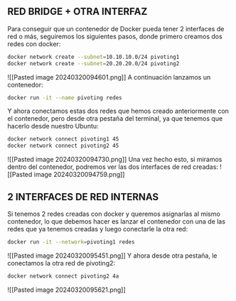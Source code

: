 ## RED BRIDGE + OTRA INTERFAZ
Para conseguir que un contenedor de Docker pueda tener 2 interfaces de red o más, seguiremos los siguientes pasos, donde primero creamos dos redes con docker:
```bash
docker network create --subnet=10.10.10.0/24 pivoting1
docker network create --subnet=20.20.20.0/24 pivoting2
```
![[Pasted image 20240320094601.png]]
A continuación lanzamos un contenedor:
```bash
docker run -it --name pivoting redes
```
Y ahora conectamos estas dos redes que hemos creado anteriormente con el contenedor, pero desde otra pestaña del terminal, ya que tenemos que hacerlo desde nuestro Ubuntu:
```bash
docker network connect pivoting1 45
docker network connect pivoting2 45
```
![[Pasted image 20240320094730.png]]
Una vez hecho esto, si miramos dentro del contenedor, podremos ver las dos interfaces de red creadas:
![[Pasted image 20240320094759.png]]
## 2 INTERFACES DE RED INTERNAS
Si tenemos 2 redes creadas con docker y queremos asignarlas al mismo contenedor, lo que debemos hacer es lanzar el contenedor con una de las redes que ya tenemos creadas y luego conectarle la otra red:
```bash
docker run -it --network=pivoting1 redes
```
![[Pasted image 20240320095451.png]]
Y ahora desde otra pestaña, le conectamos la otra red de pivoting2:
```bash
docker network connect pivoting2 4a
```
![[Pasted image 20240320095621.png]]
